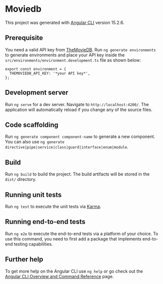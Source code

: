 # Moviedb

This project was generated with [Angular CLI](https://github.com/angular/angular-cli) version 15.2.6.

## Prerequisite

You need a valid API key from [TheMovieDB](https://developer.themoviedb.org/docs). Run `ng generate environments` to generate environments and place your API key inside the `src/environments/environment.development.ts` file as shown below:
```
export const environment = {
  THEMOVIEDB_API_KEY: '*your API key*',
};
```

## Development server

Run `ng serve` for a dev server. Navigate to `http://localhost:4200/`. The application will automatically reload if you change any of the source files.

## Code scaffolding

Run `ng generate component component-name` to generate a new component. You can also use `ng generate directive|pipe|service|class|guard|interface|enum|module`.

## Build

Run `ng build` to build the project. The build artifacts will be stored in the `dist/` directory.

## Running unit tests

Run `ng test` to execute the unit tests via [Karma](https://karma-runner.github.io).

## Running end-to-end tests

Run `ng e2e` to execute the end-to-end tests via a platform of your choice. To use this command, you need to first add a package that implements end-to-end testing capabilities.

## Further help

To get more help on the Angular CLI use `ng help` or go check out the [Angular CLI Overview and Command Reference](https://angular.io/cli) page.
